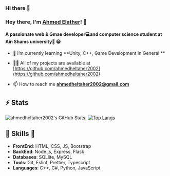 ### Hi there 👋

<!--
**ahmedheltaher2002/ahmedheltaher2002** is a ✨ _special_ ✨ repository because its `README.md` (this file) appears on your GitHub profile.

Here are some ideas to get you started:

- 🔭 I’m currently working on ...
- 🌱 I’m currently learning ...
- 👯 I’m looking to collaborate on ...
- 🤔 I’m looking for help with ...
- 💬 Ask me about ...
- 📫 How to reach me: ...
- 😄 Pronouns: ...
- ⚡ Fun fact: ...
-->
### Hey there, I'm [Ahmed Elather](https://github.com/ahmedheltaher2002)! 👋
<h4 align="left">A passionate web & Gmae developer💻and computer science student at Ain Shams university🏫 😀</h4>

- 🌱 I’m currently learning **Unity, C++, Game Development In General **

- 👨‍💻 All of my projects are available at [https://github.com/ahmedheltaher2002](https://github.com/ahmedheltaher2002)

- 📫 How to reach me **[ahmedheltaher2002@gmail.com](mailto:ahmedheltaher2002@gmail.com)**


## ⚡ Stats
![ahmedheltaher2002's GitHub Stats](https://github-readme-stats.vercel.app/api?username=ahmedheltaher2002&hide=["issues"]&show_icons=true).   [![Top Langs](https://github-readme-stats.vercel.app/api/top-langs/?username=ahmedheltaher2002&layout=compact&theme=radical)](https://github.com/ahmedheltaher2002?tab=repositories)


##  🎉 Skills  🎉
- **FrontEnd**: HTML, CSS, JS, Bootstrap 
- **BackEnd**:  Node.js, Express, Flask
- **Databases**: SQLlite, MySQL
- **Tools**: Git, Eslint, Prettier, Typescript
- **Languages**: C++, C#, Python, JavaScript
